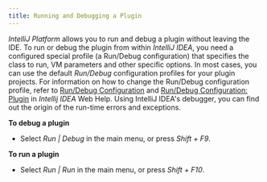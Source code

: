 ```yaml
---
title: Running and Debugging a Plugin
---
```





*IntelliJ Platform* allows you to run and debug a plugin without leaving the IDE.
To run or debug the plugin from within *IntelliJ IDEA*, you need a configured special profile (a Run/Debug configuration) that specifies the class to run, VM parameters and other specific options.
In most cases, you can use the default *Run\/Debug* configuration profiles for your plugin projects.
For information on how to change the Run/Debug configuration profile, refer to
[Run/Debug Configuration](http://www.jetbrains.com/idea/webhelp/run-debug-configuration.html)
and
[Run/Debug Configuration: Plugin](http://www.jetbrains.com/idea/webhelp/run-debug-configuration-plugin.html)
in *Intellij IDEA* Web Help.
Using IntelliJ IDEA's debugger, you can find out the origin of the run-time errors and exceptions.

**To debug a plugin**

*  Select *Run \| Debug* in the main menu, or press *Shift + F9*.

**To run a plugin**

*  Select *Run \| Run* in the main menu, or press *Shift + F10*.
